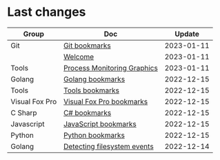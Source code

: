 # Last changes

| Group | Doc | Update |
|-------|-----|--------|
| Git | [Git bookmarks](kb/git/_bookmarks) | 2023-01-11 |
|  | [Welcome](kb/index) | 2023-01-11 |
| Tools | [Process Monitoring Graphics](kb/tools/process_monitoring) | 2023-01-11 |
| Golang | [Golang bookmarks](kb/golang/_bookmarks) | 2022-12-15 |
| Tools | [Tools bookmarks](kb/tools/_bookmarks) | 2022-12-15 |
| Visual Fox Pro | [Visual Fox Pro bookmarks](kb/visual_fox_pro/_bookmarks) | 2022-12-15 |
| C Sharp | [C# bookmarks](kb/c_sharp/_bookmarks) | 2022-12-15 |
| Javascript | [JavaScript bookmarks](kb/javascript/_bookmarks) | 2022-12-15 |
| Python | [Python bookmarks](kb/python/_bookmarks) | 2022-12-15 |
| Golang | [Detecting filesystem events](kb/golang/detecting_filesystem_events) | 2022-12-14 |
